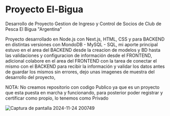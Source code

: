 # Proyecto El-Bigua
  Desarrollo de Proyecto Gestion de Ingreso y Control de Socios de Club de Pesca El Bigua "Argentina"

Proyecto desarrollado en Node.js con Next.js, HTML, CSS y para BACKEND en distintas versiones con MondoDB - MySQL - SQL, mi aporte principal estuvo en el area del BACKEND desde la creacion de modelos y BD hasta las validaciones y configuracion de información desde el FRONTEND, adicional colabore en el area del FRONTEND con la tarea de conectar el mismo con el BACKEND para recibir la información y validar los datos antes de guardar los mismos sin errores, dejo unas imagenes de muestra del desarrollo del proyecto, 

NOTA: No creamos repositorio con codigo Publico ya que es un proyecto que esta puesta en marcha y funcionando,  para posterior poder registrar y certificar como propio, lo tenemos como Privado

![Captura de pantalla 2024-11-24 200749](https://github.com/user-attachments/assets/1bdd4039-f63f-460a-8c1f-839591d4c97d)
